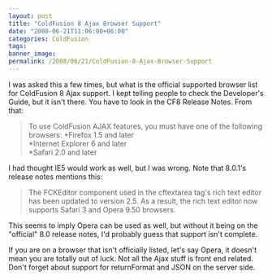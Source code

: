 ```yaml
---
layout: post
title: "ColdFusion 8 Ajax Browser Support"
date: "2008-06-21T11:06:00+06:00"
categories: ColdFusion 
tags: 
banner_image: 
permalink: /2008/06/21/ColdFusion-8-Ajax-Browser-Support
---
```


I was asked this a few times, but what is the official supported browser list for ColdFusion 8 Ajax support. I kept telling people to check the Developer's Guide, but it isn't there. You have to look in the CF8 Release Notes. From that:

<blockquote>
<p>
To use ColdFusion AJAX features, you must have one of the
following browsers:
*Firefox 1.5 and later<br />
*Internet Explorer 6 and later<br />
*Safari 2.0 and later<br />
</p>
</blockquote>

I had thought IE5 would work as well, but I was wrong. Note that 8.0.1's release notes mentions this:

<blockquote>
<p>
The FCKEditor component used in the cftextarea tag's rich text editor has been updated to
version 2.5. As a result, the rich text editor now supports Safari 3 and Opera 9.50 browsers.
</p>
</blockquote>

This seems to imply Opera can be used as well, but without it being on the "official" 8.0 release notes, I'd probably guess that support isn't complete. 

If you are on a browser that isn't officially listed, let's say Opera, it doesn't mean you are totally out of luck. Not all the Ajax stuff is front end related. Don't forget about support for returnFormat and JSON on the server side.